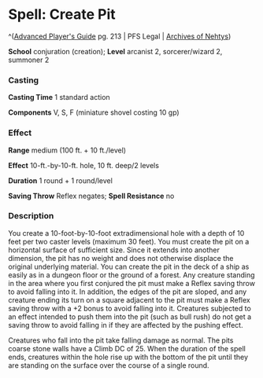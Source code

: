 # Spell: Create Pit

^([Advanced Player's Guide][ss-create-pit] pg. 213 | PFS Legal | [Archives of Nehtys][sn-create-pit])

**School** conjuration (creation); **Level** arcanist 2, sorcerer/wizard 2, summoner 2

### Casting

**Casting Time** 1 standard action  

**Components** V, S, F (miniature shovel costing 10 gp)

### Effect

**Range** medium (100 ft. + 10 ft./level)  

**Effect** 10-ft.-by-10-ft. hole, 10 ft. deep/2 levels  

**Duration** 1 round + 1 round/level  

**Saving Throw** Reflex negates; **Spell Resistance** no

### Description

You create a 10-foot-by-10-foot extradimensional hole with a depth of 10 feet per two caster levels (maximum 30 feet). You must create the pit on a horizontal surface of sufficient size. Since it extends into another dimension, the pit has no weight and does not otherwise displace the original underlying material. You can create the pit in the deck of a ship as easily as in a dungeon floor or the ground of a forest. Any creature standing in the area where you first conjured the pit must make a Reflex saving throw to avoid falling into it. In addition, the edges of the pit are sloped, and any creature ending its turn on a square adjacent to the pit must make a Reflex saving throw with a +2 bonus to avoid falling into it. Creatures subjected to an effect intended to push them into the pit (such as bull rush) do not get a saving throw to avoid falling in if they are affected by the pushing effect.  

Creatures who fall into the pit take falling damage as normal. The pits coarse stone walls have a Climb DC of 25. When the duration of the spell ends, creatures within the hole rise up with the bottom of the pit until they are standing on the surface over the course of a single round.

[ss-create-pit]: http://paizo.com/pathfinderRPG/v57
[sn-create-pit]: http://www.archivesofnethys.com/SpellDisplay.aspx?ItemName=Create%20Pit